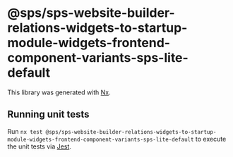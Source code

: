 # @sps/sps-website-builder-relations-widgets-to-startup-module-widgets-frontend-component-variants-sps-lite-default

This library was generated with [Nx](https://nx.dev).

## Running unit tests

Run `nx test @sps/sps-website-builder-relations-widgets-to-startup-module-widgets-frontend-component-variants-sps-lite-default` to execute the unit tests via [Jest](https://jestjs.io).
